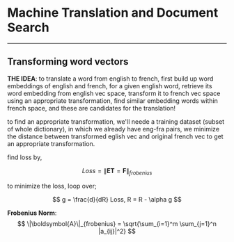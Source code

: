 # Machine Translation and Document Search

_____________

## Transforming word vectors
**THE IDEA**: to translate a word from english to french, first build up word embeddings of english and french, for a given english word, retrieve its word embedding from english vec space, transform it to french vec space using an appropriate transformation, find similar embedding words within french space, and these are candidates for the translation!

to find an appropriate transformation, we'll neede a training dataset (subset of whole dictionary), in which we already have eng-fra pairs, we minimize the distance between transformed eglish vec and original french vec to get an appropriate transformation.

find loss by,

$$ Loss = \|\boldsymbol{E}\boldsymbol{T}=\boldsymbol{F}\|_{frobenius} $$

to minimize the loss, loop over;

$$ g = \frac{d}{dR} Loss, R = R - \alpha g $$

**Frobenius Norm**: 
$$ \|\boldsymbol{A}\|_{frobenius} = \sqrt{\sum_{i=1}^m \sum_{j=1}^n |a_{ij}|^2} $$